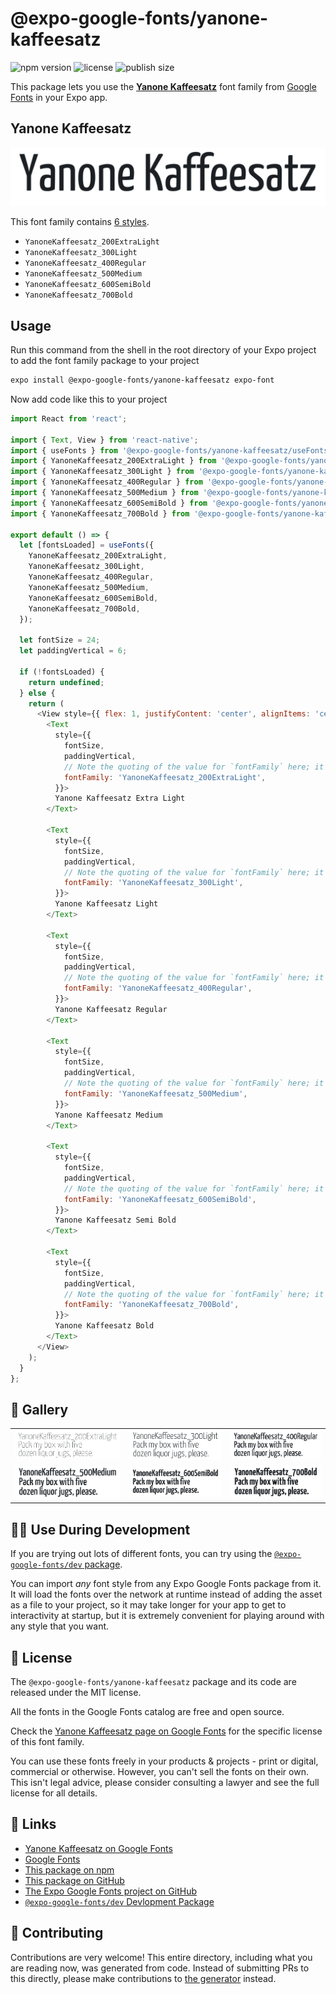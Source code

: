 # @expo-google-fonts/yanone-kaffeesatz

![npm version](https://flat.badgen.net/npm/v/@expo-google-fonts/yanone-kaffeesatz)
![license](https://flat.badgen.net/github/license/expo/google-fonts)
![publish size](https://flat.badgen.net/packagephobia/install/@expo-google-fonts/yanone-kaffeesatz)

This package lets you use the [**Yanone Kaffeesatz**](https://fonts.google.com/specimen/Yanone+Kaffeesatz) font family from [Google Fonts](https://fonts.google.com/) in your Expo app.

## Yanone Kaffeesatz

![Yanone Kaffeesatz](./font-family.png)

This font family contains [6 styles](#-gallery).

- `YanoneKaffeesatz_200ExtraLight`
- `YanoneKaffeesatz_300Light`
- `YanoneKaffeesatz_400Regular`
- `YanoneKaffeesatz_500Medium`
- `YanoneKaffeesatz_600SemiBold`
- `YanoneKaffeesatz_700Bold`

## Usage

Run this command from the shell in the root directory of your Expo project to add the font family package to your project
```sh
expo install @expo-google-fonts/yanone-kaffeesatz expo-font
```

Now add code like this to your project
```js
import React from 'react';

import { Text, View } from 'react-native';
import { useFonts } from '@expo-google-fonts/yanone-kaffeesatz/useFonts';
import { YanoneKaffeesatz_200ExtraLight } from '@expo-google-fonts/yanone-kaffeesatz/200ExtraLight';
import { YanoneKaffeesatz_300Light } from '@expo-google-fonts/yanone-kaffeesatz/300Light';
import { YanoneKaffeesatz_400Regular } from '@expo-google-fonts/yanone-kaffeesatz/400Regular';
import { YanoneKaffeesatz_500Medium } from '@expo-google-fonts/yanone-kaffeesatz/500Medium';
import { YanoneKaffeesatz_600SemiBold } from '@expo-google-fonts/yanone-kaffeesatz/600SemiBold';
import { YanoneKaffeesatz_700Bold } from '@expo-google-fonts/yanone-kaffeesatz/700Bold';

export default () => {
  let [fontsLoaded] = useFonts({
    YanoneKaffeesatz_200ExtraLight,
    YanoneKaffeesatz_300Light,
    YanoneKaffeesatz_400Regular,
    YanoneKaffeesatz_500Medium,
    YanoneKaffeesatz_600SemiBold,
    YanoneKaffeesatz_700Bold,
  });

  let fontSize = 24;
  let paddingVertical = 6;

  if (!fontsLoaded) {
    return undefined;
  } else {
    return (
      <View style={{ flex: 1, justifyContent: 'center', alignItems: 'center' }}>
        <Text
          style={{
            fontSize,
            paddingVertical,
            // Note the quoting of the value for `fontFamily` here; it expects a string!
            fontFamily: 'YanoneKaffeesatz_200ExtraLight',
          }}>
          Yanone Kaffeesatz Extra Light
        </Text>

        <Text
          style={{
            fontSize,
            paddingVertical,
            // Note the quoting of the value for `fontFamily` here; it expects a string!
            fontFamily: 'YanoneKaffeesatz_300Light',
          }}>
          Yanone Kaffeesatz Light
        </Text>

        <Text
          style={{
            fontSize,
            paddingVertical,
            // Note the quoting of the value for `fontFamily` here; it expects a string!
            fontFamily: 'YanoneKaffeesatz_400Regular',
          }}>
          Yanone Kaffeesatz Regular
        </Text>

        <Text
          style={{
            fontSize,
            paddingVertical,
            // Note the quoting of the value for `fontFamily` here; it expects a string!
            fontFamily: 'YanoneKaffeesatz_500Medium',
          }}>
          Yanone Kaffeesatz Medium
        </Text>

        <Text
          style={{
            fontSize,
            paddingVertical,
            // Note the quoting of the value for `fontFamily` here; it expects a string!
            fontFamily: 'YanoneKaffeesatz_600SemiBold',
          }}>
          Yanone Kaffeesatz Semi Bold
        </Text>

        <Text
          style={{
            fontSize,
            paddingVertical,
            // Note the quoting of the value for `fontFamily` here; it expects a string!
            fontFamily: 'YanoneKaffeesatz_700Bold',
          }}>
          Yanone Kaffeesatz Bold
        </Text>
      </View>
    );
  }
};

```

## 🔡 Gallery


||||
|-|-|-|
|![YanoneKaffeesatz_200ExtraLight](.//200ExtraLight/YanoneKaffeesatz_200ExtraLight.ttf.png)|![YanoneKaffeesatz_300Light](.//300Light/YanoneKaffeesatz_300Light.ttf.png)|![YanoneKaffeesatz_400Regular](.//400Regular/YanoneKaffeesatz_400Regular.ttf.png)||
|![YanoneKaffeesatz_500Medium](.//500Medium/YanoneKaffeesatz_500Medium.ttf.png)|![YanoneKaffeesatz_600SemiBold](.//600SemiBold/YanoneKaffeesatz_600SemiBold.ttf.png)|![YanoneKaffeesatz_700Bold](.//700Bold/YanoneKaffeesatz_700Bold.ttf.png)||


## 👩‍💻 Use During Development

If you are trying out lots of different fonts, you can try using the [`@expo-google-fonts/dev` package](https://github.com/expo/google-fonts/tree/master/font-packages/dev#readme).

You can import *any* font style from any Expo Google Fonts package from it. It will load the fonts
over the network at runtime instead of adding the asset as a file to your project, so it may take longer
for your app to get to interactivity at startup, but it is extremely convenient
for playing around with any style that you want.

## 📖 License

The `@expo-google-fonts/yanone-kaffeesatz` package and its code are released under the MIT license.

All the fonts in the Google Fonts catalog are free and open source.

Check the [Yanone Kaffeesatz page on Google Fonts](https://fonts.google.com/specimen/Yanone+Kaffeesatz) for the specific license of this font family.

You can use these fonts freely in your products & projects - print or digital, commercial or otherwise. However, you can't sell the fonts on their own. This isn't legal advice, please consider consulting a lawyer and see the full license for all details.

## 🔗 Links

- [Yanone Kaffeesatz on Google Fonts](https://fonts.google.com/specimen/Yanone+Kaffeesatz)
- [Google Fonts](https://fonts.google.com/)
- [This package on npm](https://www.npmjs.com/package/@expo-google-fonts/yanone-kaffeesatz)
- [This package on GitHub](https://github.com/expo/google-fonts/tree/master/font-packages/yanone-kaffeesatz)
- [The Expo Google Fonts project on GitHub](https://github.com/expo/google-fonts)
- [`@expo-google-fonts/dev` Devlopment Package](https://github.com/expo/google-fonts/tree/master/font-packages/dev)

## 🤝 Contributing

Contributions are very welcome! This entire directory, including what you are reading now, was generated from code. Instead of submitting PRs to this directly, please make contributions to [the generator](https://github.com/expo/google-fonts/tree/master/packages/generator) instead.

